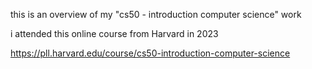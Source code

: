this is an overview of my "cs50 - introduction computer science" work

i attended this online course from Harvard in 2023

https://pll.harvard.edu/course/cs50-introduction-computer-science
